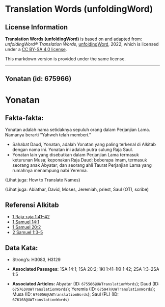 # Translation Words (unfoldingWord)

## License Information

**Translation Words (unfoldingWord)** is based on and adapted from: _unfoldingWord® Translation Words_, [unfoldingWord](https://unfoldingword.org/utw), 2022, which is licensed under a [CC BY-SA 4.0 license](https://creativecommons.org/licenses/by-sa/4.0/legalcode.en).

This markdown version is provided under the same license.



--------------------------------

## Yonatan (id: 675966)

Yonatan
=======

Fakta\-fakta:
-------------

Yonatan adalah nama setidaknya sepuluh orang dalam Perjanjian Lama. Namanya berarti “Yahweh telah memberi.”

* Sahabat Daud, Yonatan, adalah Yonatan yang paling terkenal di Alkitab dengan nama ini. Yonatan ini adalah putra sulung Raja Saul.
* Yonatan lain yang disebutkan dalam Perjanjian Lama termasuk keturunan Musa; keponakan Raja Daud; beberapa imam, termasuk seorang anak Abyatar; dan seorang ahli Taurat Perjanjian Lama yang rumahnya menampung nabi Yeremia.

(Lihat juga: How to Translate Names)

(Lihat juga: Abiathar, David, Moses, Jeremiah, priest, Saul (OT), scribe)

Referensi Alkitab
-----------------

* [1 Raja\-raja 1:41–42](https://ref.ly/1Kgs0:0)
* [1 Samuel 14:1](https://ref.ly/1Sam0:0)
* [1 Samuel 20:2](https://ref.ly/1Sam0:0)
* [2 Samuel 1:3–5](https://ref.ly/2Sam0:0)

Data Kata:
----------

* Strong’s: H3083, H3129

* **Associated Passages:** 1SA 14:1; 1SA 20:2; 1KI 1:41–1KI 1:42; 2SA 1:3–2SA 1:5
* **Associated Articles:** Abyatar (ID: `675566@UWTranslationWords`); Daud (ID: `675763@UWTranslationWords`); Yeremia (ID: `675947@UWTranslationWords`); Musa (ID: `676056@UWTranslationWords`); Saul (PL) (ID: `676168@UWTranslationWords`)


